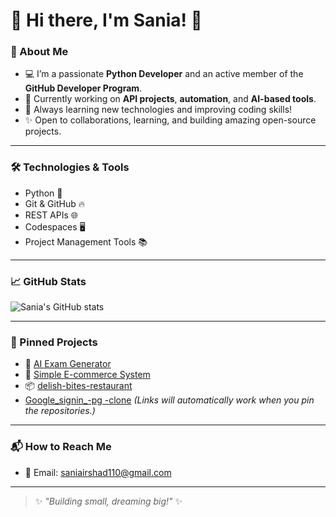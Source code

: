 # 👋 Hi there, I'm Sania! 🚀

### 🚀 About Me
- 💻 I’m a passionate **Python Developer** and an active member of the **GitHub Developer Program**.
- 🎯 Currently working on **API projects**, **automation**, and **AI-based tools**.
- 🌱 Always learning new technologies and improving coding skills!
- ✨ Open to collaborations, learning, and building amazing open-source projects.

---

### 🛠️ Technologies & Tools

- Python 🐍
- Git & GitHub 🔥
- REST APIs 🌐
- Codespaces 🖥️
- Project Management Tools 📚

---

### 📈 GitHub Stats

![Sania's GitHub stats](https://github-readme-stats.vercel.app/api?username=Sania1125&show_icons=true&theme=radical)

---

### 📌 Pinned Projects

- 🎯 [AI Exam Generator](#)  
- 🛒 [Simple E-commerce System](#)  
- 📦 [delish-bites-restaurant](#)
-    [Google_signin_-pg -clone](#)
*(Links will automatically work when you pin the repositories.)*

---

### 📬 How to Reach Me

- 📧 Email: saniairshad110@gmail.com


---

> ✨ *"Building small, dreaming big!"* ✨
